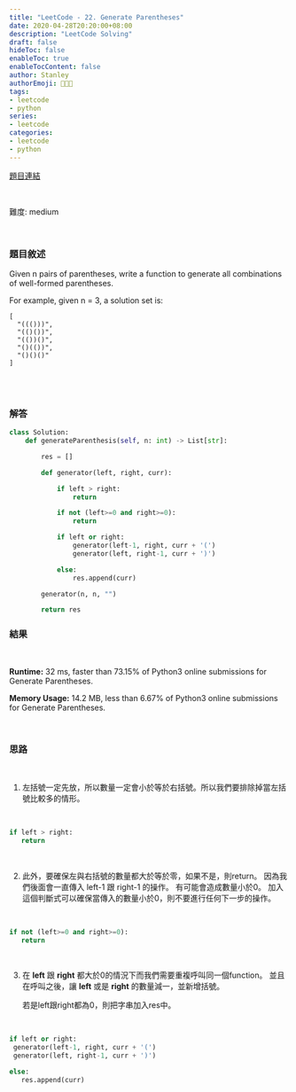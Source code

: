 ```yaml
---
title: "LeetCode - 22. Generate Parentheses"
date: 2020-04-28T20:20:00+08:00
description: "LeetCode Solving"
draft: false
hideToc: false
enableToc: true
enableTocContent: false
author: Stanley
authorEmoji: 👨🏻‍💻
tags:
- leetcode
- python
series:
- leetcode
categories:
- leetcode
- python
---
```


[題目連結](https://leetcode.com/problems/generate-parentheses/)

<br/>

難度: medium

<br/>

### 題目敘述
Given n pairs of parentheses, write a function to generate all combinations of well-formed parentheses.

For example, given n = 3, a solution set is:


```
[
  "((()))",
  "(()())",
  "(())()",
  "()(())",
  "()()()"
]
```

<br/><br/>

### 解答

```Python
class Solution:
    def generateParenthesis(self, n: int) -> List[str]:

        res = []

        def generator(left, right, curr):

            if left > right:
                return

            if not (left>=0 and right>=0):
                return

            if left or right:
                generator(left-1, right, curr + '(')
                generator(left, right-1, curr + ')')

            else:
                res.append(curr)

        generator(n, n, "")

        return res
```

### 結果
<br/>

**Runtime:** 32 ms, faster than 73.15% of Python3 online submissions for Generate Parentheses.

**Memory Usage:** 14.2 MB, less than 6.67% of Python3 online submissions for Generate Parentheses.

<br/>

### 思路
<br/>

1. 左括號一定先放，所以數量一定會小於等於右括號。所以我們要排除掉當左括號比較多的情形。

<br/>

   ```python
   if left > right:
      return
   ```
<br/>

2. 此外，要確保左與右括號的數量都大於等於零，如果不是，則return。
   因為我們後面會一直傳入 left-1 跟 right-1 的操作。
   有可能會造成數量小於0。
   加入這個判斷式可以確保當傳入的數量小於0，則不要進行任何下一步的操作。
<br/>

   ```python
   if not (left>=0 and right>=0):
      return
   ```
<br/>

3. 在 **left** 跟 **right** 都大於0的情況下而我們需要重複呼叫同一個function。
   並且在呼叫之後，讓 **left** 或是 **right** 的數量減一，並新增括號。

   若是left跟right都為0，則把字串加入res中。
<br/>

   ```python
   if left or right:
    generator(left-1, right, curr + '(')
    generator(left, right-1, curr + ')')

   else:
      res.append(curr)
   ```
<br/>
